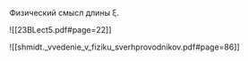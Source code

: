 Физический смысл длины ξ. 

![[23BLect5.pdf#page=22]]


![[shmidt._vvedenie_v_fiziku_sverhprovodnikov.pdf#page=86]]
